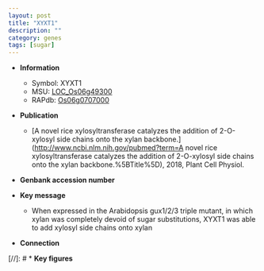 ```yaml
---
layout: post
title: "XYXT1"
description: ""
category: genes
tags: [sugar]
---
```


* **Information**  
    + Symbol: XYXT1  
    + MSU: [LOC_Os06g49300](http://rice.uga.edu/cgi-bin/ORF_infopage.cgi?orf=LOC_Os06g49300)  
    + RAPdb: [Os06g0707000](http://rapdb.dna.affrc.go.jp/viewer/gbrowse_details/irgsp1?name=Os06g0707000)  

* **Publication**  
    + [A novel rice xylosyltransferase catalyzes the addition of 2-O-xylosyl side chains onto the xylan backbone.](http://www.ncbi.nlm.nih.gov/pubmed?term=A novel rice xylosyltransferase catalyzes the addition of 2-O-xylosyl side chains onto the xylan backbone.%5BTitle%5D), 2018, Plant Cell Physiol.

* **Genbank accession number**  

* **Key message**  
    + When expressed in the Arabidopsis gux1/2/3 triple mutant, in which xylan was completely devoid of sugar substitutions, XYXT1 was able to add xylosyl side chains onto xylan

* **Connection**  

[//]: # * **Key figures**  


